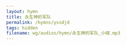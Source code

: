 ```yaml
---
layout: hymn
title: 永生神的军队
permalink: /hymns/yssdjd
tags: hidden
filename: wg/audios/hymn/永生神的军队_小啵.mp3
---
```



